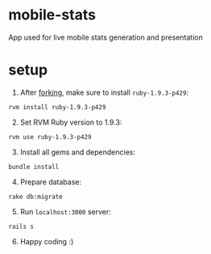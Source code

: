 # mobile-stats

App used for live mobile stats generation and presentation

# setup

1. After [forking](https://github.com/CWI/mobile-stats/fork), make sure to install `ruby-1.9.3-p429`:
  
  `rvm install ruby-1.9.3-p429`

2. Set RVM Ruby version to 1.9.3:
  
  `rvm use ruby-1.9.3-p429`

3. Install all gems and dependencies:
  
  `bundle install`

4. Prepare database:

  `rake db:migrate`

5. Run `localhost:3000` server:

  `rails s`

6. Happy coding :)
